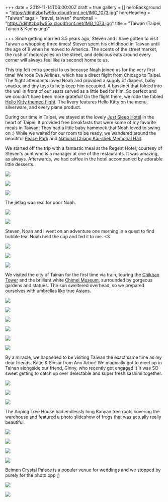 +++
date = 2019-11-14T06:00:00Z
draft = true
gallery = []
heroBackground = "https://dihttzbq1w95x.cloudfront.net/IMG_1073.jpg"
heroHeading = "Taiwan"
tags = "travel, taiwan"
thumbnail = "https://dihttzbq1w95x.cloudfront.net/IMG_1073.jpg"
title = "Taiwan (Taipei, Tainan & Kaohsiung)"

+++
Since getting married 3.5 years ago, Steven and I have gotten to visit Taiwan a whopping three times! Steven spent his childhood in Taiwan until the age of 8 when he moved to America. The scents of the street market, the rush of motorcycles on the street, and delicious eats around every corner will always feel like (a second) home to us.

This trip felt extra special to us because Noah joined us for the very first time! We rode Eva Airlines, which has a direct flight from Chicago to Taipei. The flight attendants loved Noah and provided a supply of diapers, baby snacks, and tiny toys to help keep him occupied. A bassinet that folded into the wall in front of our seats served as a little bed for him. So perfect and we couldn't have been more grateful! On the flight there, we rode the fabled [Hello Kitty themed flight](http://www.evakitty.com/en/index.html). The livery features Hello Kitty on the menu, silverware, and every plane product.

During our time in Taipei, we stayed at the lovely [Just Sleep Hotel](https://www.justsleep.com.tw/main/en) in the heart of Taipei. It provided free breakfasts that were some of my favorite meals in Taiwan! They had a little baby hammock that Noah loved to swing on :) While we waited for our room to be ready, we wandered around the beautiful [Peace Park](https://www.travel.taipei/en/attraction/details/452) and [National Chiang Kai-shek Memorial Hall](https://www.tripadvisor.com/Attraction_Review-g13808853-d456231-Reviews-Chiang_Kai_Shek_Memorial_Hall-Zhongzheng_District_Taipei.html).

We started off the trip with a fantastic meal at the Regent Hotel, courtesy of Steven's aunt who is a manager at one of the restaurants. It was amazing, as always. Afterwards, we had coffee in the hotel accompanied by adorable little desserts.

![](https://dihttzbq1w95x.cloudfront.net/IMG_0588.jpg)

![](https://dihttzbq1w95x.cloudfront.net/t1.jpg)

![](https://dihttzbq1w95x.cloudfront.net/t2.jpg)

The jetlag was real for poor Noah.

![](https://dihttzbq1w95x.cloudfront.net/t3.jpg)

![](https://dihttzbq1w95x.cloudfront.net/t4.jpg)

Steven, Noah and I went on an adventure one morning in a quest to find bubble tea! Noah held the cup and fed it to me. <3

![](https://dihttzbq1w95x.cloudfront.net/t5.jpg)

![](https://dihttzbq1w95x.cloudfront.net/t6.jpg)

![](https://dihttzbq1w95x.cloudfront.net/t7.jpg)

We visited the city of Tainan for the first time via train, touring the [Chikhan Tower](https://www.twtainan.net/en/attractions/detail/4396) and the brilliant white [Chimei Museum](https://www.chimeimuseum.org/), surrounded by gorgeous gardens and statues. The sun sweltered overhead, so we prepared ourselves with umbrellas like true Asians.

![](https://dihttzbq1w95x.cloudfront.net/t8.jpg)

![](https://dihttzbq1w95x.cloudfront.net/IMG_0780.jpg)

![](https://dihttzbq1w95x.cloudfront.net/IMG_0847.jpg)

![](https://dihttzbq1w95x.cloudfront.net/IMG_0867.jpg)

![](https://dihttzbq1w95x.cloudfront.net/t9.jpg)

![](https://dihttzbq1w95x.cloudfront.net/IMG_0911.jpg)

By a miracle, we happened to be visiting Taiwan the exact same time as my dear friends, Katie & Sinsar from Ann Arbor! We magically got to meet up in Tainan alongside our friend, Ginny, who recently got engaged :) It was SO sweet getting to catch up over delectable and super fresh sashimi together. 

![](https://dihttzbq1w95x.cloudfront.net/IMG_0833.jpg)

![](https://dihttzbq1w95x.cloudfront.net/IMG_0837.jpg)

![](https://dihttzbq1w95x.cloudfront.net/IMG_0835.jpg)

The Anping Tree House had endlessly long Banyan tree roots covering the warehouse and featured a photo slideshow of frogs that was actually really beautiful. 

![](https://dihttzbq1w95x.cloudfront.net/IMG_0955.jpg)

![](https://dihttzbq1w95x.cloudfront.net/t10.jpg)

![](https://dihttzbq1w95x.cloudfront.net/IMG_0961.jpg)

![](https://dihttzbq1w95x.cloudfront.net/IMG_0942.jpg)

Beimen Crystal Palace is a popular venue for weddings and we stopped by purely for the photo opp ;)

![](https://dihttzbq1w95x.cloudfront.net/IMG_0983.jpg)

![](https://dihttzbq1w95x.cloudfront.net/IMG_0988.jpg)